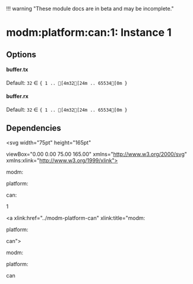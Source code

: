 !!! warning "These module docs are in beta and may be incomplete."

# modm:platform:can:1: Instance 1




## Options

#### buffer.tx

Default: `32` ∈ `{ 1 .. [4m32[24m .. 65534[0m }`



#### buffer.rx

Default: `32` ∈ `{ 1 .. [4m32[24m .. 65534[0m }`








## Dependencies

<?xml version="1.0" encoding="UTF-8" standalone="no"?>
<!DOCTYPE svg PUBLIC "-//W3C//DTD SVG 1.1//EN"
 "http://www.w3.org/Graphics/SVG/1.1/DTD/svg11.dtd">
<!-- Generated by graphviz version 2.38.0 (20140413.2041)
 -->
<!-- Title: modm:platform:can:1 Pages: 1 -->
<svg width="75pt" height="165pt"
 viewBox="0.00 0.00 75.00 165.00" xmlns="http://www.w3.org/2000/svg" xmlns:xlink="http://www.w3.org/1999/xlink">
<g id="graph0" class="graph" transform="scale(1 1) rotate(0) translate(4 161)">
<title>modm:platform:can:1</title>
<polygon fill="white" stroke="none" points="-4,4 -4,-161 71,-161 71,4 -4,4"/>
<!-- modm_platform_can_1 -->
<g id="node1" class="node"><title>modm_platform_can_1</title>
<polygon fill="lightgrey" stroke="black" stroke-width="2" points="67,-68 0,-68 0,-0 67,-0 67,-68"/>
<text text-anchor="middle" x="33.5" y="-52.8" font-family="Times New Roman,serif" font-size="14.00">modm:</text>
<text text-anchor="middle" x="33.5" y="-37.8" font-family="Times New Roman,serif" font-size="14.00">platform:</text>
<text text-anchor="middle" x="33.5" y="-22.8" font-family="Times New Roman,serif" font-size="14.00">can:</text>
<text text-anchor="middle" x="33.5" y="-7.8" font-family="Times New Roman,serif" font-size="14.00">1</text>
</g>
<!-- modm_platform_can -->
<g id="node2" class="node"><title>modm_platform_can</title>
<g id="a_node2"><a xlink:href="../modm-platform-can" xlink:title="modm:
platform:
can">
<polygon fill="lightgrey" stroke="black" points="67,-157 0,-157 0,-104 67,-104 67,-157"/>
<text text-anchor="middle" x="33.5" y="-141.8" font-family="Times New Roman,serif" font-size="14.00">modm:</text>
<text text-anchor="middle" x="33.5" y="-126.8" font-family="Times New Roman,serif" font-size="14.00">platform:</text>
<text text-anchor="middle" x="33.5" y="-111.8" font-family="Times New Roman,serif" font-size="14.00">can</text>
</a>
</g>
</g>
<!-- modm_platform_can_1&#45;&gt;modm_platform_can -->
<g id="edge1" class="edge"><title>modm_platform_can_1&#45;&gt;modm_platform_can</title>
<path fill="none" stroke="black" d="M33.5,-68.0515C33.5,-76.2847 33.5,-85.152 33.5,-93.5186"/>
<polygon fill="black" stroke="black" points="30.0001,-93.7633 33.5,-103.763 37.0001,-93.7633 30.0001,-93.7633"/>
</g>
</g>
</svg>

